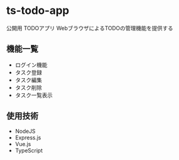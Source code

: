 # ts-todo-app
公開用 TODOアプリ
WebブラウザによるTODOの管理機能を提供する

## 機能一覧
 - ログイン機能
 - タスク登録
 - タスク編集
 - タスク削除
 - タスク一覧表示

## 使用技術
 - NodeJS
 - Express.js
 - Vue.js
 - TypeScript
